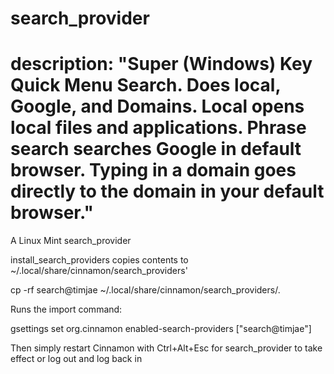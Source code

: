 # search_provider
# description: "Super (Windows) Key Quick Menu Search.  Does local, Google, and Domains.  Local opens local files and applications.  Phrase search searches Google in default browser.  Typing in a domain goes directly to the domain in your default browser."

A Linux Mint search_provider

install_search_providers copies contents to ~/.local/share/cinnamon/search_providers'

cp -rf search@timjae ~/.local/share/cinnamon/search_providers/.

Runs the import command:

gsettings set org.cinnamon enabled-search-providers [\"search@timjae\"]

Then simply restart Cinnamon with Ctrl+Alt+Esc for search_provider to take effect or log out and log back in
